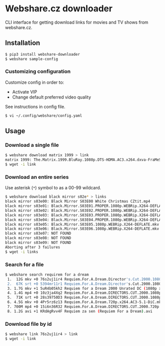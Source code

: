 # Webshare.cz downloader

CLI interface for getting download links for movies and TV shows from
webshare.cz.

## Installation

```bash
$ pip3 install webshare-downloader
$ webshare sample-config
```

### Customizing configuration

Customize config in order to:

- Activate VIP
- Change default preferred video quality

See instructions in config file.

```bash
$ vi ~/.config/webshare/config.yaml
```

## Usage

### Download a single file

```bash
$ webshare download matrix 1999 > link
matrix 1999: The.Matrix.1999.BluRay.1080p.DTS-HDMA.AC3.x264.dxva-FraMeSToR (CZ,EN).mkv
$ wget -i link
```

### Download an entire series

Use asterisk (`*`) symbol to as a 00-99 wildcard.

```bash
$ webshare download black mirror s02e* > links
black mirror s03e00: Black Mirror S03E00 White Christmas CZtit.mp4
black mirror s03e01: Black.Mirror.S03E01.PROPER.1080p.WEBRip.X264-DEFLATE.mkv
black mirror s03e02: Black.Mirror.S03E02.PROPER.1080p.WEBRip.X264-DEFLATE.mkv
black mirror s03e03: Black.Mirror.S03E03.PROPER.1080p.WEBRip.X264-DEFLATE.mkv
black mirror s03e04: Black.Mirror.S03E04.PROPER.1080p.WEBRip.X264-DEFLATE.mkv
black mirror s03e05: Black.Mirror.S03E05.1080p.WEBRip.X264-DEFLATE.mkv
black mirror s03e06: Black.Mirror.S03E06.1080p.WEBRip.X264-DEFLATE.mkv
black mirror s03e07: NOT FOUND
black mirror s03e08: NOT FOUND
black mirror s03e09: NOT FOUND
Aborting after 3 failures
$ wget -i links
```

### Search for a file

```bash
$ webshare search requirem for a dream
 1.  12G mkv +0 76s2uj1ir4 Requiem.For.A.Dream.Director's.Cut.2000.1080p.BluRay.DTS.x264-DON.mkv
 2.  67K srt +0 5394mr11r1 Requiem.For.A.Dream.Director's.Cut.2000.1080p.BluRay.DTS.x264-DON.srt
 3. 1.7G mkv +1 5uR4b05kh2 Requiem for a Dream 2000 Unrated DC (1080p x265 10bit Tigole).mkv
 4. 1.4G mp4 +0 10z3ja4Xq2 Requiem.For.A.Dream.DIRECTORS.CUT.2000.1080p.BrRip.x264.YIFY.mp4
 5.  71K srt +0 28s39750D3 Requiem.For.A.Dream.DIRECTORS.CUT.2000.1080p.BrRip.x264.YIFY.srt
 6. 4.5G mkv +0 4Pr5rz6z13 Requiem.For.A.Dream.720p.x264.AC3-5.1-DiC.mkv
 7. 700M mp4 +0 15i6n36R32 Requiem.For.A.Dream.DIRECTORS.CUT.2000.720p.BrRip.x264.YIFY.mp4
 8. 1.2G avi +1 KRdAgRvv4F Requiem za sen (Requiem For a Dream).avi
```

### Download file by id

```bash
$ webshare link 76s2uj1ir4 > link
$ wget -i link
```
